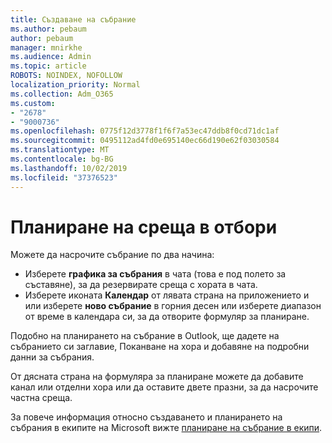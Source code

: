 ```yaml
---
title: Създаване на събрание
ms.author: pebaum
author: pebaum
manager: mnirkhe
ms.audience: Admin
ms.topic: article
ROBOTS: NOINDEX, NOFOLLOW
localization_priority: Normal
ms.collection: Adm_O365
ms.custom:
- "2678"
- "9000736"
ms.openlocfilehash: 0775f12d3778f1f6f7a53ec47ddb8f0cd71dc1af
ms.sourcegitcommit: 0495112ad4fd0e695140ec66d190e62f03030584
ms.translationtype: MT
ms.contentlocale: bg-BG
ms.lasthandoff: 10/02/2019
ms.locfileid: "37376523"
---
```

# <a name="schedule-a-meeting-in-teams"></a>Планиране на среща в отбори

Можете да насрочите събрание по два начина: 

- Изберете **графика за събрания** в чата (това е под полето за съставяне), за да резервирате среща с хората в чата.
- Изберете иконата **Календар** от лявата страна на приложението и или изберете **ново събрание** в горния десен или изберете диапазон от време в календара си, за да отворите формуляр за планиране.

Подобно на планирането на събрание в Outlook, ще дадете на събранието си заглавие, Поканване на хора и добавяне на подробни данни за събрания.

От дясната страна на формуляра за планиране можете да добавите канал или отделни хора или да оставите двете празни, за да насрочите частна среща.

За повече информация относно създаването и планирането на събрания в екипите на Microsoft вижте [планиране на събрание в екипи](https://support.office.com/article/Schedule-a-meeting-in-Teams-943507a9-8583-4c58-b5d2-8ec8265e04e5).
